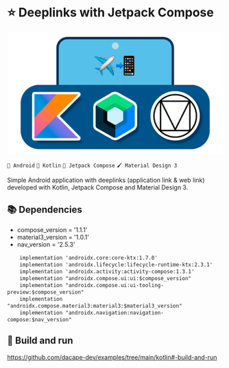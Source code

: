 # ⭐ Deeplinks with Jetpack Compose

![Deeplinks with Jetpack Compose](https://github.com/dacape-dev/examples/blob/main/kotlin/deeplinks-jetpack-compose/deeplinks.png#center)

`🤖 Android` `📖 Kotlin` `🚀 Jetpack Compose` `🖌️ Material Design 3`

Simple Android application with deeplinks (application link & web link) developed with Kotlin, Jetpack Compose and Material Design 3.

## 📚 Dependencies

* compose_version = '1.1.1'
* material3_version = '1.0.1'
* nav_version = '2.5.3'

```
    implementation 'androidx.core:core-ktx:1.7.0'
    implementation 'androidx.lifecycle:lifecycle-runtime-ktx:2.3.1'
    implementation 'androidx.activity:activity-compose:1.3.1'
    implementation "androidx.compose.ui:ui:$compose_version"
    implementation "androidx.compose.ui:ui-tooling-preview:$compose_version"
    implementation "androidx.compose.material3:material3:$material3_version"
    implementation "androidx.navigation:navigation-compose:$nav_version"
```

## 🚀 Build and run

https://github.com/dacape-dev/examples/tree/main/kotlin#-build-and-run

